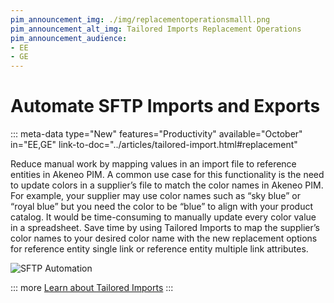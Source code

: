 ```yaml
---
pim_announcement_img: ./img/replacementoperationsmalll.png
pim_announcement_alt_img: Tailored Imports Replacement Operations
pim_announcement_audience:
- EE
- GE
---
```


# Automate SFTP Imports and Exports
::: meta-data type="New" features="Productivity" available="October" in="EE,GE" link-to-doc="../articles/tailored-import.html#replacement"

Reduce manual work by mapping values in an import file to reference entities in Akeneo PIM. A common use case for this functionality is the need to update colors in a supplier’s file to match the color names in Akeneo PIM. For example, your supplier may use color names such as “sky blue” or “royal blue” but you need the color to be “blue” to align with your product catalog. It would be time-consuming to manually update every color value in a spreadsheet. Save time by using Tailored Imports to map the supplier’s color names to your desired color name with the new replacement options for reference entity single link or reference entity multiple link attributes. 


![SFTP Automation](../img/replacementoperationsmalll.png)

::: more
[Learn about Tailored Imports](../articles/tailored-import.html#overview)
:::
